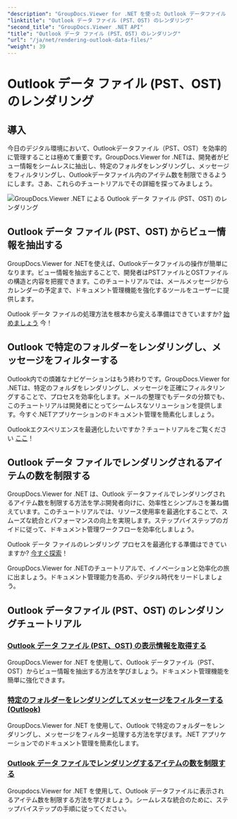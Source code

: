 ```yaml
---
"description": "GroupDocs.Viewer for .NET を使った Outlook データファイル (PST、OST) のレンダリングチュートリアルをご覧ください。効率的なドキュメント管理テクニックを簡単に習得できます。"
"linktitle": "Outlook データ ファイル (PST、OST) のレンダリング"
"second_title": "GroupDocs.Viewer .NET API"
"title": "Outlook データ ファイル (PST、OST) のレンダリング"
"url": "/ja/net/rendering-outlook-data-files/"
"weight": 39
---
```


# Outlook データ ファイル (PST、OST) のレンダリング

## 導入

今日のデジタル環境において、Outlookデータファイル（PST、OST）を効率的に管理することは極めて重要です。GroupDocs.Viewer for .NETは、開発者がビュー情報をシームレスに抽出し、特定のフォルダをレンダリングし、メッセージをフィルタリングし、Outlookデータファイル内のアイテム数を制限できるようにします。さあ、これらのチュートリアルでその詳細を探ってみましょう。

![GroupDocs.Viewer .NET による Outlook データ ファイル (PST、OST) のレンダリング](/viewer/rendering-outlook-data-files/image.png)

## Outlook データ ファイル (PST、OST) からビュー情報を抽出する
GroupDocs.Viewer for .NETを使えば、Outlookデータファイルの操作が簡単になります。ビュー情報を抽出することで、開発者はPSTファイルとOSTファイルの構造と内容を把握できます。このチュートリアルでは、メールメッセージからカレンダーの予定まで、ドキュメント管理機能を強化するツールをユーザーに提供します。 

Outlook データ ファイルの処理方法を根本から変える準備はできていますか? [始めましょう](./get-view-info-outlook-data-file/) 今！

## Outlook で特定のフォルダーをレンダリングし、メッセージをフィルターする
Outlook内での煩雑なナビゲーションはもう終わりです。GroupDocs.Viewer for .NETは、特定のフォルダをレンダリングし、メッセージを正確にフィルタリングすることで、プロセスを効率化します。メールの整理でもデータの分類でも、このチュートリアルは開発者にとってシームレスなソリューションを提供します。今すぐ.NETアプリケーションのドキュメント管理を簡素化しましょう。

Outlookエクスペリエンスを最適化したいですか？チュートリアルをご覧ください [ここ](./render-specific-folders-and-filter-messages-outlook/)！

## Outlook データ ファイルでレンダリングされるアイテムの数を制限する
GroupDocs.Viewer for .NET は、Outlook データファイルでレンダリングされるアイテム数を制限する方法を学ぶ開発者向けに、効率性とシンプルさを兼ね備えています。このチュートリアルでは、リソース使用率を最適化することで、スムーズな統合とパフォーマンスの向上を実現します。ステップバイステップのガイドに従って、ドキュメント管理ワークフローを効率化しましょう。

Outlook データ ファイルのレンダリング プロセスを最適化する準備はできていますか? [今すぐ探索](./limit-items-to-render-outlook-data-files/)！

GroupDocs.Viewer for .NETのチュートリアルで、イノベーションと効率化の旅に出ましょう。ドキュメント管理能力を高め、デジタル時代をリードしましょう。
## Outlook データファイル (PST、OST) のレンダリングチュートリアル
### [Outlook データ ファイル (PST、OST) の表示情報を取得する](./get-view-info-outlook-data-file/)
GroupDocs.Viewer for .NET を使用して、Outlook データファイル（PST、OST）からビュー情報を抽出する方法を学びましょう。ドキュメント管理機能を簡単に強化できます。
### [特定のフォルダーをレンダリングしてメッセージをフィルターする (Outlook)](./render-specific-folders-and-filter-messages-outlook/)
GroupDocs.Viewer for .NET を使用して、Outlook で特定のフォルダーをレンダリングし、メッセージをフィルター処理する方法を学びます。.NET アプリケーションでのドキュメント管理を簡素化します。
### [Outlook データ ファイルでレンダリングするアイテムの数を制限する](./limit-items-to-render-outlook-data-files/)
Groupdocs.Viewer for .NET を使用して、Outlook データファイルに表示されるアイテム数を制限する方法を学びましょう。シームレスな統合のために、ステップバイステップの手順に従ってください。